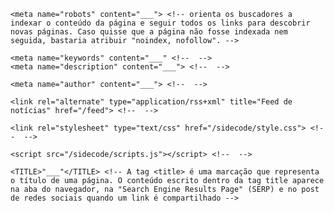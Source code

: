 <!DOCTYPE html> <!-- Essa é uma instrução (não é uma tag) a qual indica ao browser, qual a versão HTML está o arquivo -->

<HTML lang="___"> <!-- Essa é a tag que declara a abertura do documento "html", a patir dela, todo instrução será iterpretada como fazendo parte do documeto html. Notar que essa tag de abertura do html, também recebeu um atributo lang, atributo esse que indica qual a "language" do texto em html. Esse atributo pode receber as váris linguagens do mundo, dentre elas "pt-BR", "fr" --> 

<HEAD>
	<meta charset="___" http-equiv="___" content="___"> <!--__-->
	
	<meta name="robots" content="___"> <!-- orienta os buscadores a indexar o conteúdo da página e seguir todos os links para descobrir novas páginas. Caso quisse que a página não fosse indexada nem seguida, bastaria atribuir "noindex, nofollow". -->
	
	<meta name="keywords" content="___" <!--  -->
	<meta name="description" content="___"> <!--  -->	
	
	<meta name="author" content="___"> <!--  -->
	
	<link rel="alternate" type="application/rss+xml" title="Feed de notícias" href="/feed"> <!--  -->

	<link rel="stylesheet" type="text/css" href="/sidecode/style.css"> <!--  -->
	
	<script src="/sidecode/scripts.js"></script> <!--  -->
	
	<TITLE>"___"</TITLE> <!-- A tag <title> é uma marcação que representa o título de uma página. O conteúdo escrito dentro da tag title aparece na aba do navegador, na "Search Engine Results Page" (SERP) e no post de redes sociais quando um link é compartilhado -->
		
</HEAD>
	
<BODY>
	
</BODY>
	
</HTML>
